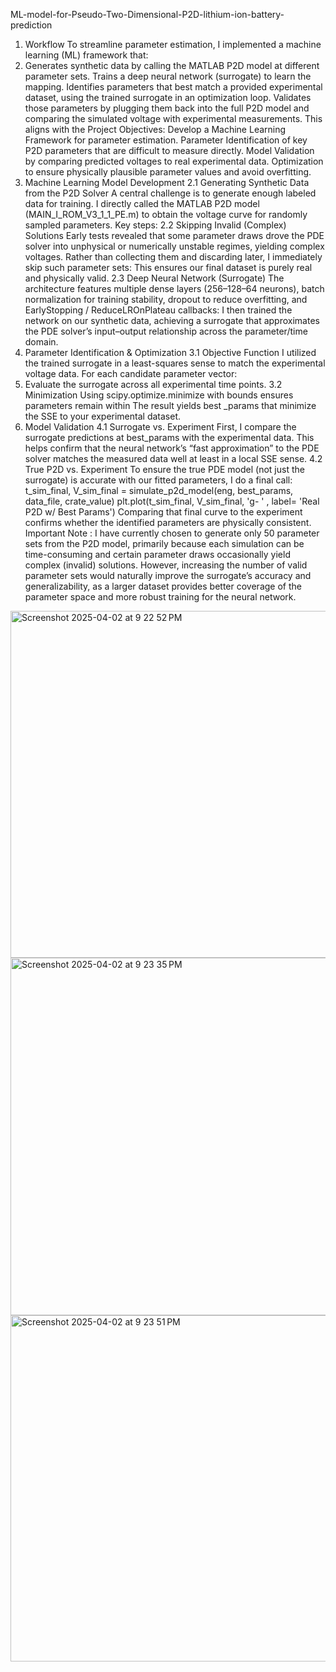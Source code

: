 ML-model-for-Pseudo-Two-Dimensional-P2D-lithium-ion-battery-prediction
1. Workflow
To streamline parameter estimation, I implemented a machine learning (ML) framework that:
1. Generates synthetic data by calling the MATLAB P2D model at different parameter sets.
Trains a deep neural network (surrogate) to learn the mapping.
Identifies parameters that best match a provided experimental dataset, using the
trained surrogate in an optimization loop.
Validates those parameters by plugging them back into the full P2D model and
comparing the simulated voltage with experimental measurements.
This aligns with the Project Objectives:
Develop a Machine Learning Framework for parameter estimation.
Parameter Identification of key P2D parameters that are difficult to measure directly.
Model Validation by comparing predicted voltages to real experimental data.
Optimization to ensure physically plausible parameter values and avoid overfitting.
2. Machine Learning Model Development
2.1 Generating Synthetic Data from the P2D Solver
A central challenge is to generate enough labeled data for training. I directly called the
MATLAB P2D model (MAIN_I_ROM_V3_1_1_PE.m) to obtain the voltage curve for
randomly sampled parameters. Key steps:
2.2 Skipping Invalid (Complex) Solutions
Early tests revealed that some parameter draws drove the PDE solver into unphysical or
numerically unstable regimes, yielding complex voltages. Rather than collecting them and
discarding later, I immediately skip such parameter sets:
This ensures our final dataset is purely real and physically valid.
2.3 Deep Neural Network (Surrogate)
The architecture features multiple dense layers (256–128–64 neurons), batch normalization
for training stability, dropout to reduce overfitting, and EarlyStopping / ReduceLROnPlateau
callbacks:
I then trained the network on our synthetic data, achieving a surrogate that approximates the
PDE solver’s input–output relationship across the parameter/time domain.
3. Parameter Identification & Optimization
3.1 Objective Function
I utilized the trained surrogate in a least-squares sense to match the experimental voltage
data. For each candidate parameter vector:
1. Evaluate the surrogate across all experimental time points.
3.2 Minimization
Using scipy.optimize.minimize with bounds ensures parameters remain within
The result yields best
_params that minimize the SSE to your experimental dataset.
4. Model Validation
4.1 Surrogate vs. Experiment
First, I compare the surrogate predictions at best_params with the experimental data.
This helps confirm that the neural network’s “fast approximation” to the PDE solver matches
the measured data well at least in a local SSE sense.
4.2 True P2D vs. Experiment
To ensure the true PDE model (not just the surrogate) is accurate with our fitted parameters,
I do a final call:
t_sim_final, V_sim_final = simulate_p2d_model(eng, best_params,
data_file, crate_value)
plt.plot(t_sim_final, V_sim_final,
'g-
'
, label=
'Real P2D w/ Best
Params')
Comparing that final curve to the experiment confirms whether the identified parameters are
physically consistent.
Important Note :
I have currently chosen to generate only 50 parameter sets from the P2D
model, primarily because each simulation can be time-consuming and certain
parameter draws occasionally yield complex (invalid) solutions. However,
increasing the number of valid parameter sets would naturally improve the
surrogate’s accuracy and generalizability, as a larger dataset provides better
coverage of the parameter space and more robust training for the neural
network.

<img width="555" alt="Screenshot 2025-04-02 at 9 22 52 PM" src="https://github.com/user-attachments/assets/f1143ee2-6246-4edf-a8a9-9a9c043f7bfe" />
<img width="572" alt="Screenshot 2025-04-02 at 9 23 35 PM" src="https://github.com/user-attachments/assets/1b226b45-fc02-4f96-bd6d-e8301fbc6837" />
<img width="554" alt="Screenshot 2025-04-02 at 9 23 51 PM" src="https://github.com/user-attachments/assets/b9122372-7e8f-4142-99d4-6b8b52f12511" />



